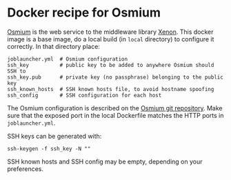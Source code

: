 # Docker recipe for Osmium

[Osmium](https://github.com/NLeSC/osmium) is the web service to the middleware library [Xenon](http://nlesc.github.io/Xenon). This docker image is a base image, do a local build (in `local` directory) to configure it correctly. In that directory place:

    joblauncher.yml  # Osmium configuration
    ssh_key          # public key to be added to anywhere Osmium should SSH to
    ssh_key.pub      # private key (no passphrase) belonging to the public key
    ssh_known_hosts  # SSH known hosts file, to avoid hostname spoofing
    ssh_config       # SSH configuration for each host

The Osmium configuration is described on the [Osmium git repository](https://github.com/NLeSC/osmium). Make sure that the exposed port in the local Dockerfile matches the HTTP ports in `joblauncher.yml`.

SSH keys can be generated with:

    ssh-keygen -f ssh_key -N ""

SSH known hosts and SSH config may be empty, depending on your preferences.